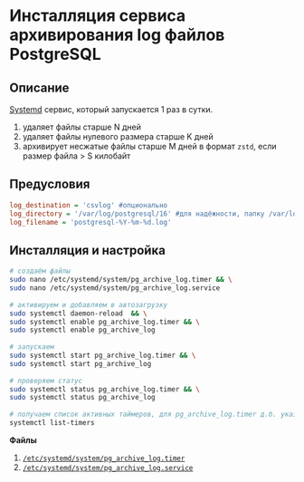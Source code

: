 # Инсталляция сервиса архивирования log файлов PostgreSQL

## Описание

[Systemd](https://en.wikipedia.org/wiki/Systemd) сервис, который запускается 1 раз в сутки.
1. удаляет файлы старше N дней
2. удаляет файлы нулевого размера старше K дней
3. архивирует несжатые файлы старше М дней в формат `zstd`, если размер файла > S килобайт

## Предусловия
```ini
log_destination = 'csvlog' #опционально
log_directory = '/var/log/postgresql/16' #для надёжности, папку /var/log лучше сделать в отдельном разделе ФС с квотой свободного места
log_filename = 'postgresql-%Y-%m-%d.log'
```

## Инсталляция и настройка

```bash
# создаём файлы
sudo nano /etc/systemd/system/pg_archive_log.timer && \
sudo nano /etc/systemd/system/pg_archive_log.service
 
# активируем и добавляем в автозагрузку
sudo systemctl daemon-reload  && \
sudo systemctl enable pg_archive_log.timer && \
sudo systemctl enable pg_archive_log
 
# запускаем
sudo systemctl start pg_archive_log.timer && \
sudo systemctl start pg_archive_log
 
# проверяем статус
sudo systemctl status pg_archive_log.timer && \
sudo systemctl status pg_archive_log
 
# получаем список активных таймеров, для pg_archive_log.timer д.б. указана дата-время следующего запуска!
systemctl list-timers
```

**Файлы**
1. [`/etc/systemd/system/pg_archive_log.timer`](pg_archive_log.timer)
2. [`/etc/systemd/system/pg_archive_log.service`](pg_archive_log.service)
